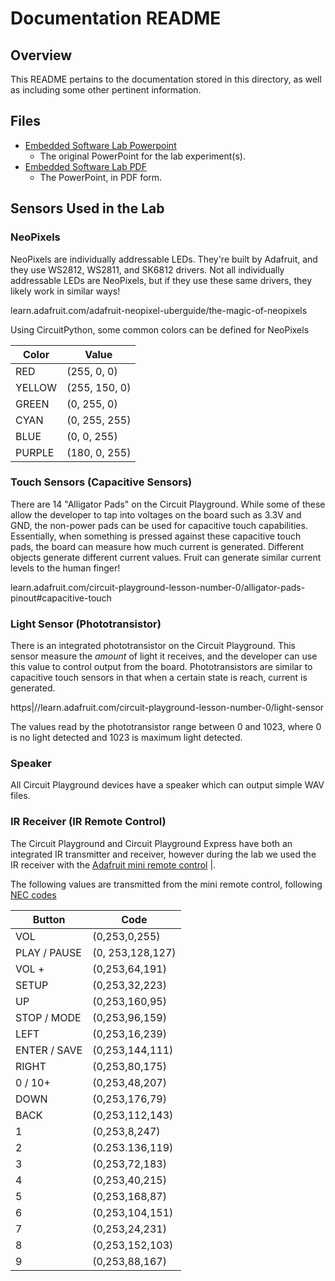 # Documentation README 

## Overview

This README pertains to the documentation stored in this directory, as well as including some other pertinent information.

## Files
  
- [Embedded Software Lab Powerpoint](/documentation/Embedded_Software_Lab.pptx)
  - The original PowerPoint for the lab experiment(s).
- [Embedded Software Lab PDF](/documentation/Embedded_Software_Lab.pdf)
  - The PowerPoint, in PDF form.

## Sensors Used in the Lab 

### NeoPixels

NeoPixels are individually addressable LEDs. They're built by Adafruit, and they use WS2812, WS2811, and SK6812 drivers. Not all individually addressable LEDs are NeoPixels, but if they use these same drivers, they likely work in similar ways!

learn.adafruit.com/adafruit-neopixel-uberguide/the-magic-of-neopixels

Using CircuitPython, some common colors can be defined for NeoPixels

| Color | Value |
| ---- | ---- |
| RED | (255, 0, 0) | |
| YELLOW | (255, 150, 0) | | 
| GREEN | (0, 255, 0) | |
| CYAN | (0, 255, 255) | |
| BLUE | (0, 0, 255) | |
| PURPLE | (180, 0, 255) | |

### Touch Sensors (Capacitive Sensors) 

There are 14 "Alligator Pads" on the Circuit Playground. While some of these allow the developer to tap into voltages on the board such as 3.3V and GND, the non-power pads can be used for capacitive touch capabilities. Essentially, when something is pressed against these capacitive touch pads, the board can measure how much current is generated. Different objects generate different current values. Fruit can generate similar current levels to the human finger!

learn.adafruit.com/circuit-playground-lesson-number-0/alligator-pads-pinout#capacitive-touch


### Light Sensor (Phototransistor) 
There is an integrated phototransistor on the Circuit Playground. This sensor measure the *amount* of light it receives, and the developer can use this value to control output from the board. Phototransistors are similar to capacitive touch sensors in that when a certain state is reach, current is generated.

https|//learn.adafruit.com/circuit-playground-lesson-number-0/light-sensor

The values read by the phototransistor range between 0 and 1023, where 0 is no light detected and 1023 is maximum light detected. 

### Speaker

All Circuit Playground devices have a speaker which can output simple WAV files.

### IR Receiver (IR Remote Control) 
The Circuit Playground and Circuit Playground Express have both an integrated IR transmitter and receiver, however during the lab we used the IR receiver with the [Adafruit mini remote control](https|//www.adafruit.com/product/389) |.


The following values are transmitted from the mini remote control, following [NEC codes](https|//en.wikipedia.org/wiki/National_Electrical_Code)

| Button | Code |
| ---- | ---- |
| VOL | (0,253,0,255) |
| PLAY / PAUSE | (0, 253,128,127) |
| VOL + | (0,253,64,191) |
| SETUP | (0,253,32,223) |
| UP | (0,253,160,95) |
| STOP / MODE | (0,253,96,159) |
| LEFT | (0,253,16,239) |
| ENTER / SAVE | (0,253,144,111) |
| RIGHT | (0,253,80,175) |
| 0 / 10+ | (0,253,48,207) |
| DOWN | (0,253,176,79) |
| BACK | (0,253,112,143) |
| 1 | (0,253,8,247) |
| 2 | (0.253.136,119) |
| 3 | (0,253,72,183) |
| 4 | (0,253,40,215) |
| 5 | (0,253,168,87) |
| 6 | (0,253,104,151) |
| 7 | (0,253,24,231) |
| 8 | (0,253,152,103) |
| 9 | (0,253,88,167) |